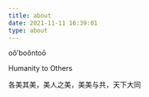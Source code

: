 ```yaml
---
title: about
date: 2021-11-11 16:39:01
type: about
---
```


oǒ'boǒntoō

Humanity to Others

各美其美，美人之美，美美与共，天下大同
